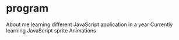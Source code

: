 # program
About me learning different JavaScript application in a year
Currently learning JavaScript sprite Animations
